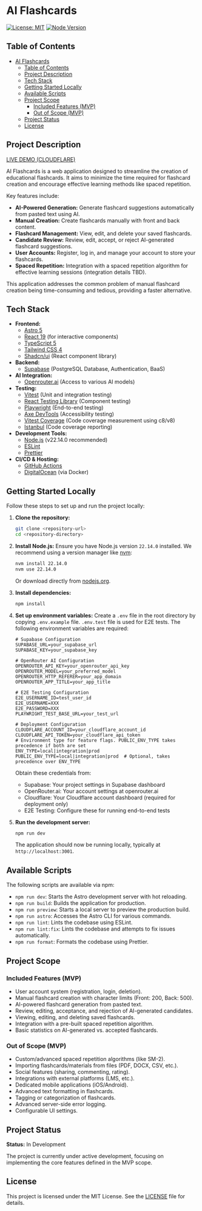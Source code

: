 # AI Flashcards

[![License: MIT](https://img.shields.io/badge/License-MIT-yellow.svg)](https://opensource.org/licenses/MIT) <!-- Placeholder: Update if license differs -->
[![Node Version](https://img.shields.io/badge/node-22.14.0-blue.svg)](.nvmrc)

## Table of Contents

- [AI Flashcards](#ai-flashcards)
  - [Table of Contents](#table-of-contents)
  - [Project Description](#project-description)
  - [Tech Stack](#tech-stack)
  - [Getting Started Locally](#getting-started-locally)
  - [Available Scripts](#available-scripts)
  - [Project Scope](#project-scope)
    - [Included Features (MVP)](#included-features-mvp)
    - [Out of Scope (MVP)](#out-of-scope-mvp)
  - [Project Status](#project-status)
  - [License](#license)

## Project Description

[LIVE DEMO (CLOUDFLARE)](https://10xdevs-flashcards.pages.dev/)

AI Flashcards is a web application designed to streamline the creation of educational flashcards. It aims to minimize the time required for flashcard creation and encourage effective learning methods like spaced repetition.

Key features include:

- **AI-Powered Generation:** Generate flashcard suggestions automatically from pasted text using AI.
- **Manual Creation:** Create flashcards manually with front and back content.
- **Flashcard Management:** View, edit, and delete your saved flashcards.
- **Candidate Review:** Review, edit, accept, or reject AI-generated flashcard suggestions.
- **User Accounts:** Register, log in, and manage your account to store your flashcards.
- **Spaced Repetition:** Integration with a spaced repetition algorithm for effective learning sessions (integration details TBD).

This application addresses the common problem of manual flashcard creation being time-consuming and tedious, providing a faster alternative.

## Tech Stack

- **Frontend:**
  - [Astro 5](https://astro.build/)
  - [React 19](https://react.dev/) (for interactive components)
  - [TypeScript 5](https://www.typescriptlang.org/)
  - [Tailwind CSS 4](https://tailwindcss.com/)
  - [Shadcn/ui](https://ui.shadcn.com/) (React component library)
- **Backend:**
  - [Supabase](https://supabase.com/) (PostgreSQL Database, Authentication, BaaS)
- **AI Integration:**
  - [Openrouter.ai](https://openrouter.ai/) (Access to various AI models)
- **Testing:**
  - [Vitest](https://vitest.dev/) (Unit and integration testing)
  - [React Testing Library](https://testing-library.com/docs/react-testing-library/intro/) (Component testing)
  - [Playwright](https://playwright.dev/) (End-to-end testing)
  - [Axe DevTools](https://www.deque.com/axe/) (Accessibility testing)
  - [Vitest Coverage](https://vitest.dev/guide/coverage.html) (Code coverage measurement using c8/v8)
  - [Istanbul](https://istanbul.js.org/) (Code coverage reporting)
- **Development Tools:**
  - [Node.js](https://nodejs.org/) (v22.14.0 recommended)
  - [ESLint](https://eslint.org/)
  - [Prettier](https://prettier.io/)
- **CI/CD & Hosting:**
  - [GitHub Actions](https://github.com/features/actions)
  - [DigitalOcean](https://www.digitalocean.com/) (via Docker)

## Getting Started Locally

Follow these steps to set up and run the project locally:

1. **Clone the repository:**

    ```bash
    git clone <repository-url>
    cd <repository-directory>
    ```

2. **Install Node.js:**
    Ensure you have Node.js version `22.14.0` installed. We recommend using a version manager like [nvm](https://github.com/nvm-sh/nvm):

    ```bash
    nvm install 22.14.0
    nvm use 22.14.0
    ```

    Or download directly from [nodejs.org](https://nodejs.org/).

3. **Install dependencies:**

    ```bash
    npm install
    ```

4. **Set up environment variables:**
    Create a `.env` file in the root directory by copying `.env.example` file. `.env.test` file is used for E2E tests. The following environment variables are required:

    ```plaintext
    # Supabase Configuration
    SUPABASE_URL=your_supabase_url
    SUPABASE_KEY=your_supabase_key

    # OpenRouter AI Configuration
    OPENROUTER_API_KEY=your_openrouter_api_key
    OPENROUTER_MODEL=your_preferred_model
    OPENROUTER_HTTP_REFERER=your_app_domain
    OPENROUTER_APP_TITLE=your_app_title

    # E2E Testing Configuration
    E2E_USERNAME_ID=test_user_id
    E2E_USERNAME=XXX
    E2E_PASSWORD=XXX
    PLAYWRIGHT_TEST_BASE_URL=your_test_url

    # Deployment Configuration
    CLOUDFLARE_ACCOUNT_ID=your_cloudflare_account_id
    CLOUDFLARE_API_TOKEN=your_cloudflare_api_token
    # Environment type for feature flags. PUBLIC_ENV_TYPE takes precedence if both are set
    ENV_TYPE=local|integration|prod
    PUBLIC_ENV_TYPE=local|integration|prod  # Optional, takes precedence over ENV_TYPE
    ```

    Obtain these credentials from:
    - Supabase: Your project settings in Supabase dashboard
    - OpenRouter.ai: Your account settings at openrouter.ai
    - Cloudflare: Your Cloudflare account dashboard (required for deployment only)
    - E2E Testing: Configure these for running end-to-end tests

5. **Run the development server:**

    ```bash
    npm run dev
    ```

    The application should now be running locally, typically at `http://localhost:3001`.

## Available Scripts

The following scripts are available via npm:

- `npm run dev`: Starts the Astro development server with hot reloading.
- `npm run build`: Builds the application for production.
- `npm run preview`: Starts a local server to preview the production build.
- `npm run astro`: Accesses the Astro CLI for various commands.
- `npm run lint`: Lints the codebase using ESLint.
- `npm run lint:fix`: Lints the codebase and attempts to fix issues automatically.
- `npm run format`: Formats the codebase using Prettier.

## Project Scope

### Included Features (MVP)

- User account system (registration, login, deletion).
- Manual flashcard creation with character limits (Front: 200, Back: 500).
- AI-powered flashcard generation from pasted text.
- Review, editing, acceptance, and rejection of AI-generated candidates.
- Viewing, editing, and deleting saved flashcards.
- Integration with a pre-built spaced repetition algorithm.
- Basic statistics on AI-generated vs. accepted flashcards.

### Out of Scope (MVP)

- Custom/advanced spaced repetition algorithms (like SM-2).
- Importing flashcards/materials from files (PDF, DOCX, CSV, etc.).
- Social features (sharing, commenting, rating).
- Integrations with external platforms (LMS, etc.).
- Dedicated mobile applications (iOS/Android).
- Advanced text formatting in flashcards.
- Tagging or categorization of flashcards.
- Advanced server-side error logging.
- Configurable UI settings.

## Project Status

**Status:** In Development

The project is currently under active development, focusing on implementing the core features defined in the MVP scope.

## License

This project is licensed under the MIT License. See the [LICENSE](LICENSE) file for details.

